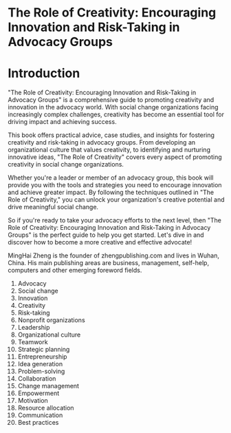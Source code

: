 # The Role of Creativity: Encouraging Innovation and Risk-Taking in Advocacy Groups

# Introduction

"The Role of Creativity: Encouraging Innovation and Risk-Taking in Advocacy Groups" is a comprehensive guide to promoting creativity and innovation in the advocacy world. With social change organizations facing increasingly complex challenges, creativity has become an essential tool for driving impact and achieving success.

This book offers practical advice, case studies, and insights for fostering creativity and risk-taking in advocacy groups. From developing an organizational culture that values creativity, to identifying and nurturing innovative ideas, "The Role of Creativity" covers every aspect of promoting creativity in social change organizations.

Whether you're a leader or member of an advocacy group, this book will provide you with the tools and strategies you need to encourage innovation and achieve greater impact. By following the techniques outlined in "The Role of Creativity," you can unlock your organization's creative potential and drive meaningful social change.

So if you're ready to take your advocacy efforts to the next level, then "The Role of Creativity: Encouraging Innovation and Risk-Taking in Advocacy Groups" is the perfect guide to help you get started. Let's dive in and discover how to become a more creative and effective advocate!

MingHai Zheng is the founder of zhengpublishing.com and lives in Wuhan, China. His main publishing areas are business, management, self-help, computers and other emerging foreword fields.




1. Advocacy
2. Social change
3. Innovation
4. Creativity
5. Risk-taking
6. Nonprofit organizations
7. Leadership
8. Organizational culture
9. Teamwork
10. Strategic planning
11. Entrepreneurship
12. Idea generation
13. Problem-solving
14. Collaboration
15. Change management
16. Empowerment
17. Motivation
18. Resource allocation
19. Communication
20. Best practices

